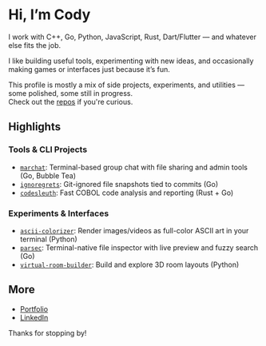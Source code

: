 # Hi, I’m Cody

I work with C++, Go, Python, JavaScript, Rust, Dart/Flutter — and whatever else fits the job.

I like building useful tools, experimenting with new ideas, and occasionally making games or interfaces just because it’s fun.

This profile is mostly a mix of side projects, experiments, and utilities — some polished, some still in progress.  
Check out the [repos](https://github.com/Cod-e-Codes?tab=repositories) if you're curious.

## Highlights

### Tools & CLI Projects
- [`marchat`](https://github.com/Cod-e-Codes/marchat): Terminal-based group chat with file sharing and admin tools (Go, Bubble Tea)
- [`ignoregrets`](https://github.com/Cod-e-Codes/ignoregrets): Git-ignored file snapshots tied to commits (Go)
- [`codesleuth`](https://github.com/Cod-e-Codes/codesleuth): Fast COBOL code analysis and reporting (Rust + Go)

### Experiments & Interfaces
- [`ascii-colorizer`](https://github.com/Cod-e-Codes/ascii-colorizer): Render images/videos as full-color ASCII art in your terminal (Python)
- [`parsec`](https://github.com/Cod-e-Codes/parsec): Terminal-native file inspector with live preview and fuzzy search (Go)
- [`virtual-room-builder`](https://github.com/Cod-e-Codes/virtual-room-builder): Build and explore 3D room layouts (Python)

## More

- [Portfolio](https://www.cod-e-codes.com)  
- [LinkedIn](https://www.linkedin.com/in/cod-e-codes)

Thanks for stopping by!
